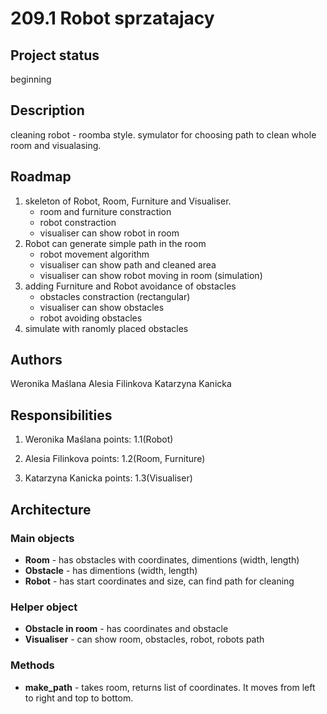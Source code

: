 # 209.1 Robot sprzatajacy
## Project status
beginning


## Description
cleaning robot - roomba style.
symulator for choosing path to clean whole room and visualasing.



## Roadmap
1. skeleton of Robot, Room, Furniture and Visualiser.
    - room and furniture constraction
    - robot constraction
    - visualiser can show robot in room
2. Robot can generate simple path in the room
    - robot movement algorithm
    - visualiser can show path and cleaned area
    - visualiser can show robot moving in room (simulation)
3. adding Furniture and Robot avoidance of obstacles
    - obstacles constraction (rectangular)
    - visualiser can show obstacles
    - robot avoiding obstacles
4. simulate with ranomly placed obstacles


## Authors
Weronika Maślana
Alesia Filinkova
Katarzyna Kanicka

## Responsibilities
1. Weronika Maślana
points: 1.1(Robot)

2. Alesia Filinkova
points: 1.2(Room, Furniture)

3. Katarzyna Kanicka
points: 1.3(Visualiser)

## Architecture

### Main objects
- **Room** - has obstacles with coordinates, dimentions  (width, length)
- **Obstacle** - has dimentions (width, length)
- **Robot** - has start coordinates and size, can find path for cleaning

### Helper object
- **Obstacle in room** - has coordinates and obstacle
- **Visualiser** - can show room, obstacles, robot, robots path

### Methods
- **make_path** - takes room, returns list of coordinates. It moves from left to right and top to bottom.